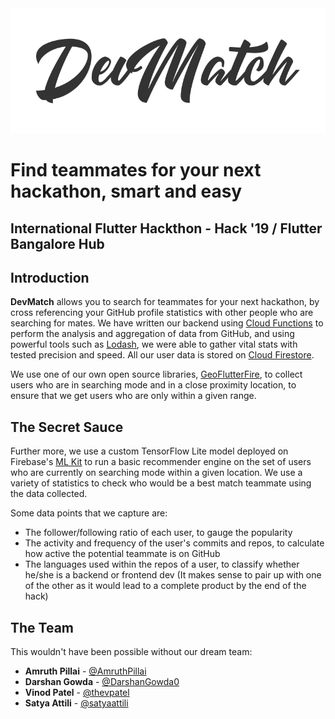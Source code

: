 <img src="./assets/logo.png" alt="DevMatch" height="200px" />

# Find teammates for your next hackathon, smart and easy
## International Flutter Hackthon - Hack '19 / Flutter Bangalore Hub

## Introduction

**DevMatch** allows you to search for teammates for your next hackathon, by cross referencing your GitHub profile statistics with other people who are searching for mates. We have written our backend using [Cloud Functions](hhttps://firebase.google.com/docs/functions) to perform the analysis and aggregation of data from GitHub, and using powerful tools such as [Lodash](https://lodash.com/), we were able to gather vital stats with tested precision and speed. All our user data is stored on [Cloud Firestore](https://firebase.google.com/docs/firestore).

We use one of our own open source libraries, [GeoFlutterFire](https://github.com/DarshanGowda0/GeoFlutterFire), to collect users who are in searching mode and in a close proximity location, to ensure that we get users who are only within a given range.

## The Secret Sauce

Further more, we use a custom TensorFlow Lite model deployed on Firebase's [ML Kit](https://firebase.google.com/products/ml-kit/) to run a basic recommender engine on the set of users who are currently on searching mode within a given location. We use a variety of statistics to check who would be a best match teammate using the data collected.

Some data points that we capture are:
* The follower/following ratio of each user, to gauge the popularity
* The activity and frequency of the user's commits and repos, to calculate how active the potential teammate is on GitHub
* The languages used within the repos of a user, to classify whether he/she is a backend or frontend dev (It makes sense to pair up with one of the other as it would lead to a complete product by the end of the hack)

## The Team

This wouldn't have been possible without our dream team:
* **Amruth Pillai** - [@AmruthPillai](https://github.com/AmruthPillai/)
* **Darshan Gowda** - [@DarshanGowda0](https://github.com/DarshanGowda0/)
* **Vinod Patel** - [@thevpatel](https://github.com/thevpatel/)
* **Satya Attili** - [@satyaattili](https://github.com/satyaattili/)